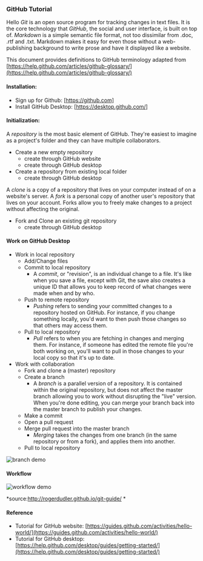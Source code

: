 ### GitHub Tutorial
Hello
*Git* is an open source program for tracking changes in text files. It is the core technology that *GitHub*, the social and user interface, is built on top of. *Markdown* is a simple semantic file format, not too dissimilar from .doc, .rtf and .txt. Markdown makes it easy for even those without a web-publishing background to write prose and have it displayed like a website.

This document provides definitions to GitHub terminology adapted from [https://help.github.com/articles/github-glossary/](https://help.github.com/articles/github-glossary/)

#### Installation:
* Sign up for Github: [https://github.com]
* Install GitHub Desktop: [https://desktop.github.com/]

#### Initialization:
A *repository* is the most basic element of GitHub. They're easiest to imagine as a project's folder and they can have multiple collaborators.
* Create a new empty repository
	* create through GitHub website
	* create through GitHub desktop
* Create a repository from existing local folder
	* create through GitHub desktop
	
A *clone* is a copy of a repository that lives on your computer instead of on a website's server.	A *fork* is a personal copy of another user's repository that lives on your account. Forks allow you to freely make changes to a project without affecting the original.
* Fork and Clone an existing git repository
	* create through GitHub desktop

	
#### Work on GitHub Desktop
* Work in local repository
    * Add/Change files
    * Commit to local repository
		* A *commit*, or "revision", is an individual change to a file. It's like when you save a file, except with Git, the save also creates a unique ID that allows you to keep record of what changes were made when and by who.
	* Push to remote repository
		* *Pushing* refers to sending your committed changes to a repository hosted on GitHub. For instance, if you change something locally, you'd want to then push those changes so that others may access them.
	* Pull to local repository
		* *Pull* refers to when you are fetching in changes and merging them. For instance, if someone has edited the remote file you're both working on, you'll want to pull in those changes to your local copy so that it's up to date.
* Work with collaboration
	* Fork and clone a (master) repository
	* Create a branch
		* A *branch* is a parallel version of a repository.  It is contained within the original repository, but does not affect the master branch allowing you to work without disrupting the "live" version. When you're done editing, you can merge your branch back into the master branch to publish your changes.
    * Make a commit
	* Open a pull request 
	* Merge pull request into the master branch
		* *Merging* takes the changes from one branch (in the same repository or from a fork), and applies them into another.
	* Pull to local repository

![branch demo](./figs/branching.png)

#### Workflow
![workflow demo](./figs/workflow_demo.png)

*source:http://rogerdudler.github.io/git-guide/ *

#### Reference
* Tutorial for GitHub website: [https://guides.github.com/activities/hello-world/](https://guides.github.com/activities/hello-world/)
* Tutorial for GitHub desktop:
[https://help.github.com/desktop/guides/getting-started/](https://help.github.com/desktop/guides/getting-started/)
